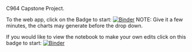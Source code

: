 C964 Capstone Project.

To the web app, click on the Badge to start:
[![Binder](https://mybinder.org/badge_logo.svg)](https://mybinder.org/v2/gh/JohnPhan8448/C964nflbinder/HEAD?urlpath=%2Fvoila%2Frender%2FNFLNotebook.ipynb)
NOTE: Give it a few minutes, the charts may generate before the drop down.

If you would like to view the notebook to make your own edits click on this badge to start: [![Binder](https://mybinder.org/badge_logo.svg)](https://mybinder.org/v2/gh/JohnPhan8448/C964nflbinder/HEAD?labpath=NFLNotebook.ipynb)
